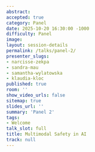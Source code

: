 ```yaml
---
abstract:
accepted: true
category: Panel
date: 2025-10-20 16:30:00 -1000
difficulty: Panel
image:
layout: session-details
permalink: /talks/panel-2/
presenter_slugs:
- narcisse-zekpa
- sandra-mau
- samantha-wylatowska
- klaudia-kloc
published: true
room: ''
show_video_urls: false
sitemap: true
slides_url: ''
summary: 'Panel 2'
tags:
- Welcome
talk_slot: full
title: Multimodal Safety in AI
track: null
---
```

